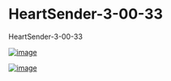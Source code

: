 # HeartSender-3-00-33
HeartSender-3-00-33


<a href="https://ibb.co/g9PKq5c"><img src="https://i.ibb.co/kB9CbRP/image.png" alt="image" border="0"></a>


<a href="https://ibb.co/0QH59GK"><img src="https://i.ibb.co/mSfpyc0/image.png" alt="image" border="0"></a>
